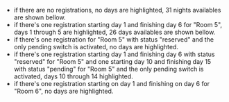 * if there are no registrations, no days are highlighted, 31 nights availables are shown bellow.
* if there's one registration starting day 1 and finishing day 6 for "Room 5", days 1 through 5 are highlighted, 26 days availables are shown bellow.
* if there's one registration for "Room 5" with status "reserved" and the only pending switch is activated, no days are highlighted.
* if there's one registration starting day 1 and finishing day 6 with status "reserved" for "Room 5" and one starting day 10 and finishing day 15 with status "pending" for "Room 5" and the only pending switch is activated, days 10 through 14 highlighted.
* if there's one registration starting on day 1 and finishing on day 6 for "Room 6", no days are highlighted.
